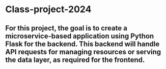# Class-project-2024
## For this project, the goal is to create a microservice-based application using Python Flask for the backend. This backend will handle API requests for managing resources or serving the data layer, as required for the frontend.
